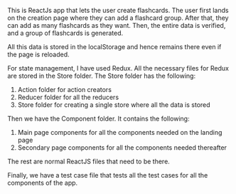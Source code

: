 This is ReactJs app that lets the user create flashcards. The user first lands on the creation page where they can add a flashcard group. After that, they can add as many flashcards as they want. Then, the entire data is verified, and a group of flashcards is generated.

All this data is stored in the localStorage and hence remains there even if the page is reloaded. 

For state management, I have used Redux. All the necessary files for Redux are stored in the Store folder. The Store folder has the following:

1. Action folder for action creators
2. Reducer folder for all the reducers
3. Store folder for creating a single store where all the data is stored

Then we have the Component folder. It contains the following:

1. Main page components for all the components needed on the landing page
2. Secondary page components for all the components needed thereafter

The rest are normal ReactJS files that need to be there.

Finally, we have a test case file that tests all the test cases for all the components of the app.

